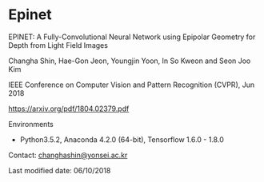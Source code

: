 # Epinet
EPINET: A Fully-Convolutional Neural Network using Epipolar Geometry for Depth from Light Field Images

Changha Shin, Hae-Gon Jeon, Youngjin Yoon, In So Kweon and Seon Joo Kim 

IEEE Conference on Computer Vision and Pattern Recognition (CVPR), Jun 2018 

https://arxiv.org/pdf/1804.02379.pdf


Environments

- Python3.5.2, Anaconda 4.2.0 (64-bit), Tensorflow 1.6.0 - 1.8.0
 
Contact: changhashin@yonsei.ac.kr


Last modified date: 06/10/2018
